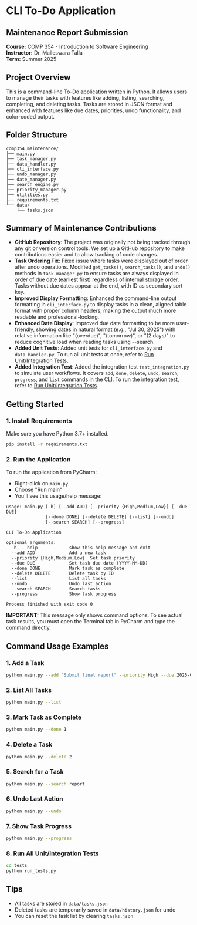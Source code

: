 # CLI To-Do Application

## Maintenance Report Submission

**Course:** COMP 354 - Introduction to Software Engineering  
**Instructor:** Dr. Malleswara Talla  
**Term:** Summer 2025

## Project Overview

This is a command-line To-Do application written in Python. It allows users to manage their tasks with features like adding, listing, searching, completing, and deleting tasks. Tasks are stored in JSON format and enhanced with features like due dates, priorities, undo functionality, and color-coded output.

## Folder Structure

```
comp354_maintenance/
├── main.py
├── task_manager.py
├── data_handler.py
├── cli_interface.py
├── undo_manager.py
├── date_manager.py
├── search_engine.py
├── priority_manager.py
├── utilities.py
├── requirements.txt
└── data/
    └── tasks.json
```

## Summary of Maintenance Contributions

- **GitHub Repository**: The project was originally not being tracked through any git or version control tools. We set up a GitHub repository to make contributions easier and to allow tracking of code changes.
- **Task Ordering Fix**: Fixed issue where tasks were displayed out of order after undo operations. Modified `get_tasks()`, `search_tasks()`, and `undo()` methods in `task_manager.py` to ensure tasks are always displayed in order of due date (earliest first) regardless of internal storage order. Tasks without due dates appear at the end, with ID as secondary sort key.
- **Improved Display Formatting**: Enhanced the command-line output formatting in `cli_interface.py` to display tasks in a clean, aligned table format with proper column headers, making the output much more readable and professional-looking.
- **Enhanced Date Display**: Improved due date formatting to be more user-friendly, showing dates in natural format (e.g., "Jul 30, 2025") with relative information like "(overdue)", "(tomorrow)", or "(2 days)" to reduce cognitive load when reading tasks using --search.
- **Added Unit Tests**: Added unit tests for `cli_interface.py` and `data_handler.py`. To run all unit tests at once, refer to [Run Unit/Integration Tests](#8-run-all-unitintegration-tests).
- **Added Integration Test**: Added the integration test `test_integration.py` to simulate user workflows. It covers `add`, `done`, `delete`, `undo`, `search`, `progress`, and `list` commands in the CLI. To run the integration test, refer to [Run Unit/Integration Tests](#8-run-all-unitintegration-tests).

## Getting Started

### 1. Install Requirements

Make sure you have Python 3.7+ installed.

```bash
pip install -r requirements.txt
```

### 2. Run the Application

To run the application from PyCharm:

- Right-click on `main.py`
- Choose "Run main"
- You'll see this usage/help message:

```
usage: main.py [-h] [--add ADD] [--priority {High,Medium,Low}] [--due DUE]
               [--done DONE] [--delete DELETE] [--list] [--undo]
               [--search SEARCH] [--progress]

CLI To-Do Application

optional arguments:
  -h, --help            show this help message and exit
  --add ADD             Add a new task
  --priority {High,Medium,Low}  Set task priority
  --due DUE             Set task due date (YYYY-MM-DD)
  --done DONE           Mark task as complete
  --delete DELETE       Delete task by ID
  --list                List all tasks
  --undo                Undo last action
  --search SEARCH       Search tasks
  --progress            Show task progress

Process finished with exit code 0
```

**IMPORTANT:** This message only shows command options. To see actual task results, you must open the Terminal tab in PyCharm and type the command directly.

## Command Usage Examples

### 1. Add a Task

```bash
python main.py --add "Submit final report" --priority High --due 2025-07-15
```

### 2. List All Tasks

```bash
python main.py --list
```

### 3. Mark Task as Complete

```bash
python main.py --done 1
```

### 4. Delete a Task

```bash
python main.py --delete 2
```

### 5. Search for a Task

```bash
python main.py --search report
```

### 6. Undo Last Action

```bash
python main.py --undo
```

### 7. Show Task Progress

```bash
python main.py --progress
```

### 8. Run All Unit/Integration Tests
```bash
cd tests
python run_tests.py
```

## Tips

- All tasks are stored in `data/tasks.json`
- Deleted tasks are temporarily saved in `data/history.json` for undo
- You can reset the task list by clearing `tasks.json`
